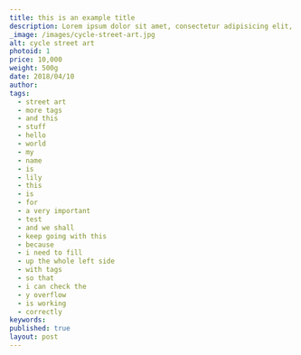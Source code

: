 ```yaml
---
title: this is an example title
description: Lorem ipsum dolor sit amet, consectetur adipisicing elit, sed do eiusmod tempor incididunt ut labore et dolore magna aliqua. Ut enim ad minim veniam, quis nostrud exercitation ullamco laboris nisi ut aliquip ex ea commodo consequat.
_image: /images/cycle-street-art.jpg
alt: cycle street art
photoid: 1
price: 10,000
weight: 500g
date: 2018/04/10
author:
tags:
  - street art
  - more tags
  - and this
  - stuff
  - hello
  - world
  - my
  - name
  - is
  - lily
  - this
  - is
  - for
  - a very important
  - test
  - and we shall
  - keep going with this
  - because
  - i need to fill
  - up the whole left side
  - with tags
  - so that
  - i can check the
  - y overflow
  - is working
  - correctly
keywords:
published: true
layout: post
---
```

